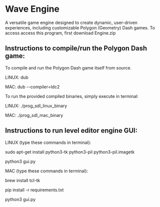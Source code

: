 # Wave Engine
A versatile game engine designed to create dynamic, user-driven experiences, including customizable Polygon (Geometry) Dash games.
To access access this program, first download Engine.zip

## Instructions to compile/run the Polygon Dash game:

To compile and run the Polygon Dash game itself from source.

LINUX: dub

MAC: dub --compiler=ldc2


To run the provided compiled binaries, simply execute in terminal:

LINUX: ./prog_sdl_linux_binary

MAC: ./prog_sdl_mac_binary


## Instructions to run level editor engine GUI:

LINUX (type these commands in terminal):

sudo apt-get install python3-tk python3-pil python3-pil.imagetk

python3 gui.py


MAC (type these commands in terminal):

brew install tcl-tk

pip install -r requirements.txt

python3 gui.py
